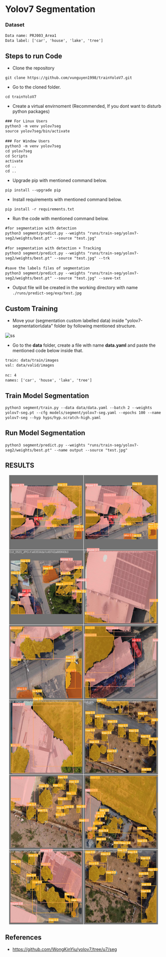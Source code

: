 # Yolov7 Segmentation 

### Dataset 
```
Data name: PRJ003_Area1
Data label: ['car', 'house', 'lake', 'tree']
```

## Steps to run Code

- Clone the repository
```
git clone https://github.com/vunguyen1998/trainYoloV7.git
```
- Go to the cloned folder.
```
cd trainYoloV7
```
- Create a virtual envirnoment (Recommended, If you dont want to disturb python packages)
```
### For Linux Users
python3 -m venv yolov7seg
source yolov7seg/bin/activate

### For Window Users
python3 -m venv yolov7seg
cd yolov7seg
cd Scripts
activate
cd ..
cd ..
```
- Upgrade pip with mentioned command below.
```
pip install --upgrade pip
```
- Install requirements with mentioned command below.
```
pip install -r requirements.txt
```

- Run the code with mentioned command below.
```
#for segmentation with detection
python3 segment/predict.py --weights "runs/train-seg/yolov7-seg2/weights/best.pt" --source "test.jpg"

#for segmentation with detection + Tracking
python3 segment/predict.py --weights "runs/train-seg/yolov7-seg2/weights/best.pt" --source "test.jpg" --trk

#save the labels files of segmentation
python3 segment/predict.py --weights "runs/train-seg/yolov7-seg2/weights/best.pt" --source "test.jpg" --save-txt
```

- Output file will be created in the working directory with name `./runs/predict-seg/exp/test.jpg`


## Custom Training

- Move your (segmentation custom labelled data) inside "yolov7-segmentation\data" folder by following mentioned structure.

![ss](https://user-images.githubusercontent.com/62513924/190388927-62a3ee84-bad8-4f59-806f-1185acdc8acb.png)



- Go to the <b>data</b> folder, create a file with name <b>data.yaml</b> and paste the mentioned code below inside that.

```
train: data/train/images
val: data/valid/images

nc: 4
names: ['car', 'house', 'lake', 'tree']
```
## Train Model Segmentation
```
python3 segment/train.py --data data/data.yaml --batch 2 --weights yolov7-seg.pt --cfg models/segment/yolov7-seg.yaml --epochs 100 --name yolov7-seg --hyp hyps/hyp.scratch-high.yaml

```

## Run Model Segmentation
```
python3 segment/predict.py --weights "runs/train-seg/yolov7-seg2/weights/best.pt" --name output --source "test.jpg"
```

## RESULTS
<style>
.result {
  width: 100%;
  display: flex;
  flex-wrap: wrap;
  justify-content: center;
  align-items: center;
}
.result img {
  width: 80%;
  min-width: 480px;
  max-width: 640px;

}
</style>
<div class="result">
  <img src="./runs/train-seg/yolov7-seg/val_batch0_pred.jpg">
  <img src="./runs/train-seg/yolov7-seg/val_batch1_pred.jpg">
  <img src="./runs/train-seg/yolov7-seg/val_batch2_pred.jpg">
</div>


## References
- https://github.com/WongKinYiu/yolov7/tree/u7/seg
